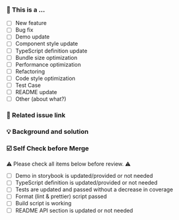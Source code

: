 <!--
Thank you for your contribution! 😄
-->

### 🤔 This is a ...

- [ ] New feature
- [ ] Bug fix
- [ ] Demo update
- [ ] Component style update
- [ ] TypeScript definition update
- [ ] Bundle size optimization
- [ ] Performance optimization
- [ ] Refactoring
- [ ] Code style optimization
- [ ] Test Case
- [ ] README update
- [ ] Other (about what?)

### 🔗 Related issue link

<!--
- Describe the source of requirement, like related issue link.
-->

### 💡 Background and solution

<!--
- Describe the problem and the scenario
- Describe the solution
- Describe the final API implementation
-->

### ☑️ Self Check before Merge

⚠️ Please check all items below before review. ⚠️

- [ ] Demo in storybook is updated/provided or not needed
- [ ] TypeScript definition is updated/provided or not needed
- [ ] Tests are updated and passed without a decrease in coverage
- [ ] Format (lint & prettier) script passed
- [ ] Build script is working
- [ ] README API section is updated or not needed
